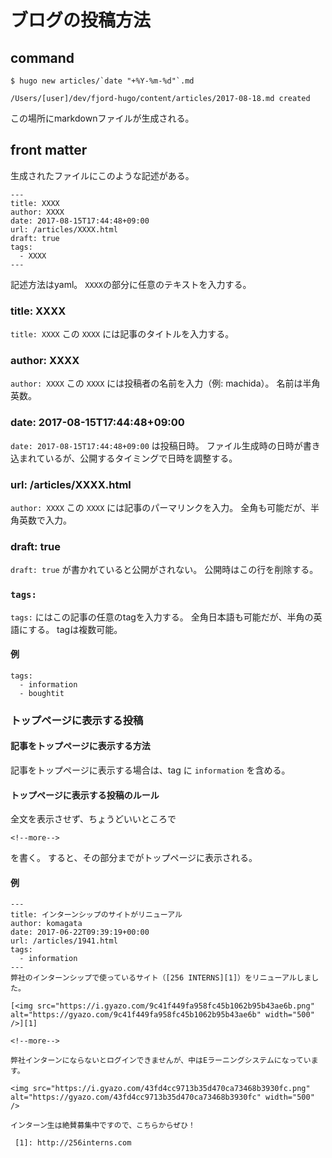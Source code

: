 # ブログの投稿方法

## command

```
$ hugo new articles/`date "+%Y-%m-%d"`.md
```

```
/Users/[user]/dev/fjord-hugo/content/articles/2017-08-18.md created
```

この場所にmarkdownファイルが生成される。

## front matter

生成されたファイルにこのような記述がある。

```
---
title: XXXX
author: XXXX
date: 2017-08-15T17:44:48+09:00
url: /articles/XXXX.html
draft: true
tags:
  - XXXX
---
```

記述方法はyaml。
`XXXX`の部分に任意のテキストを入力する。

### title: XXXX

`title: XXXX` この `XXXX` には記事のタイトルを入力する。

### author: XXXX

`author: XXXX` この `XXXX` には投稿者の名前を入力（例: machida）。
名前は半角英数。

### date: 2017-08-15T17:44:48+09:00

`date: 2017-08-15T17:44:48+09:00` は投稿日時。
ファイル生成時の日時が書き込まれているが、公開するタイミングで日時を調整する。

### url: /articles/XXXX.html

`author: XXXX` この `XXXX` には記事のパーマリンクを入力。
全角も可能だが、半角英数で入力。

### draft: true

`draft: true` が書かれていると公開がされない。
公開時はこの行を削除する。

### `tags:`

`tags:` にはこの記事の任意のtagを入力する。
全角日本語も可能だが、半角の英語にする。
tagは複数可能。

#### 例

```
tags:
  - information
  - boughtit
```

### トップページに表示する投稿

#### 記事をトップページに表示する方法

記事をトップページに表示する場合は、tag に `information` を含める。

#### トップページに表示する投稿のルール

全文を表示させず、ちょうどいいところで

```
<!--more-->
```

を書く。
すると、その部分までがトップページに表示される。

#### 例

```
---
title: インターンシップのサイトがリニューアル
author: komagata
date: 2017-06-22T09:39:19+00:00
url: /articles/1941.html
tags:
  - information
---
弊社のインターンシップで使っているサイト（[256 INTERNS][1]）をリニューアルしました。

[<img src="https://i.gyazo.com/9c41f449fa958fc45b1062b95b43ae6b.png" alt="https://gyazo.com/9c41f449fa958fc45b1062b95b43ae6b" width="500" />][1]

<!--more-->

弊社インターンにならないとログインできませんが、中はEラーニングシステムになっています。

<img src="https://i.gyazo.com/43fd4cc9713b35d470ca73468b3930fc.png" alt="https://gyazo.com/43fd4cc9713b35d470ca73468b3930fc" width="500" />

インターン生は絶賛募集中ですので、こちらからぜひ！

 [1]: http://256interns.com
```
